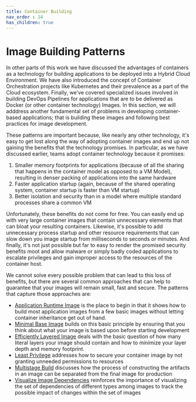 ```yaml
---
title: Container Building
nav_order : 14
has_children: true
---
```

# Image Building Patterns

In other parts of this work we have discussed the advantages of containers as a technology for building applications to be deployed into a Hybrid Cloud Environment.  We have also introduced the concept of Container Orchestration projects like Kubernetes and their prevalence as a part of the Cloud ecosystem.  Finally, we've covered specialized issues involved in building DevOps Pipelines for applications that are to be delivered as Docker (or other container technology) Images.  In this section, we will adddress another fundamental set of problems in developing container-based applications; that is building these images and following best practices for image development. 

These patterns are important because, like nearly any other technology, it's easy to get lost along the way of adopting container images and end up not gaining the benefits that the technology promises.  In particular, as we have discussed earlier, teams adopt container technology because it promises:

1. Smaller memory footprints for applications (because of all the sharing that happens in the container model as opposed to a VM Model), resulting in denser packing of applications into the same hardware
2. Faster application startup (again, because of the shared operating system, container startup is faster than VM startup)
3. Better isolation and security than in a model where multiple standard processes share a common VM

Unfortunately, these benefits do not come for free.  You can easily end up with very large container images that contain unnecessary elements that can bloat your resulting containers. Likewise, it's possible to add unnecessary process startup and other resource requirements that can slow down you image startup from milliseconds to seconds or minutes.  And finally, it's not just possible but far to easy to render the promised security benefits moot and allow malware or simply badly coded applications to escalate privileges and gain improper access to the resources of the container host.

We cannot solve every possible problem that can lead to this loss of benefits, but there are several common approaches that can help to guarantee that your images will remain small, fast and secure.  The patterns that capture those approaches are:

+ [Application Runtime Image](Application-Runtime-Image.md) is the place to begin in that it shows how to build most application images from a few basic images without letting container inheritance get out of hand.
+ [Minimal Base Image](minimal-base-image.md) builds on this basic principle by ensuring that you think about what your image is based upon before starting development
+ [Efficiently Layered Image](Efficiently-Layered-Image.md) deals with the basic question of how many literal layers your image should contain and how to minimize your layer depth and memory footprint.
+ [Least Privilege](least-privilege.md) addresses how to secure your container image by not granting unneeded permissions to resources
+ [Multistage Build](multistage-image-build.md) discusses how the process of constructing the artifacts in an image can be separated from the final image for production
+ [Visualize Image Dependencies](Visualize-Image-Dependencies.md) reinforces the importance of visualizing the set of dependencies of different types among images to track the possible impact of changes within the set of images

